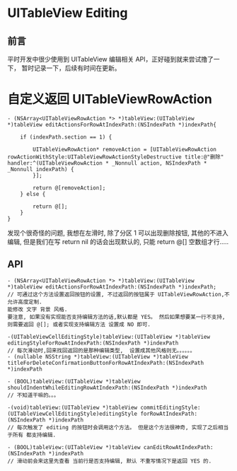 # UITableView Editing

## 前言

平时开发中很少使用到 UITableView 编辑相关 API，正好碰到就来尝试撸了一下， 暂时记录一下，后续有时间在更新。

# 自定义返回  UITableViewRowAction
```
- (NSArray<UITableViewRowAction *> *)tableView:(UITableView *)tableView editActionsForRowAtIndexPath:(NSIndexPath *)indexPath{

    if (indexPath.section == 1) {

        UITableViewRowAction* removeAction = [UITableViewRowAction rowActionWithStyle:UITableViewRowActionStyleDestructive title:@"删除" handler:^(UITableViewRowAction * _Nonnull action, NSIndexPath * _Nonnull indexPath) {
        }];
        
        return @[removeAction];
    } else {
        
        return @[];
    }
}

```
发现个很奇怪的问题, 我想在左滑时, 除了分区 1 可以出现删除按钮, 其他的不进入编辑, 但是我们在写 return nil 的话会出现默认的, 只能 return @[] 空数组才行.....


## API

```
- (NSArray<UITableViewRowAction *> *)tableView:(UITableView *)tableView editActionsForRowAtIndexPath:(NSIndexPath *)indexPath;
// 可通过这个方法设置返回按钮的设置, 不过返回的按钮属于 UITableViewRowAction,不允许高度定制.
能修改 文字 背景 风格. 
要注意, 如果没有实现能否支持编辑方法的话,默认都是 YES。 然后如果想要某一行不支持, 则需要返回 @[]; 或者实现支持编辑方法 设置成 NO 即可.

```

```
-(UITableViewCellEditingStyle)tableView:(UITableView *)tableView editingStyleForRowAtIndexPath:(NSIndexPath *)indexPath
// 每次滑动时,回来找回返回的是那种编辑类型,  设置成其他风格则无。。。。。。
- (nullable NSString *)tableView:(UITableView *)tableView titleForDeleteConfirmationButtonForRowAtIndexPath:(NSIndexPath *)indexPath
```

```
- (BOOL)tableView:(UITableView *)tableView shouldIndentWhileEditingRowAtIndexPath:(NSIndexPath *)indexPath
// 不知道干嘛的。。。
```

```
-(void)tableView:(UITableView *)tableView commitEditingStyle:(UITableViewCellEditingStyle)editingStyle forRowAtIndexPath:(NSIndexPath *)indexPath
// 每次触发了 editing 的按钮时会调用这个方法。 但是这个方法很神奇, 实现了之后相当于所有 都支持编辑.
```

```
- (BOOL)tableView:(UITableView *)tableView canEditRowAtIndexPath:(NSIndexPath *)indexPath
// 滑动前会来这里先查看 当前行是否支持编辑, 默认 不重写情况下是返回 YES 的.
```


